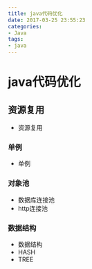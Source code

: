 ```yaml
---
title: java代码优化
date: 2017-03-25 23:55:23
categories: 
- Java
tags:
- java
---
```


# java代码优化

## 资源复用

- 资源复用

### 单例

- 单例

### 对象池

- 数据库连接池
- http连接池

### 数据结构

- 数据结构
- HASH
- TREE